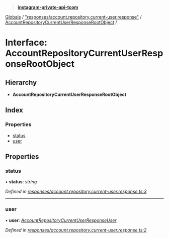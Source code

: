 > **[instagram-private-api-tcom](../README.md)**

[Globals](../README.md) / ["responses/account.repository.current-user.response"](../modules/_responses_account_repository_current_user_response_.md) / [AccountRepositoryCurrentUserResponseRootObject](_responses_account_repository_current_user_response_.accountrepositorycurrentuserresponserootobject.md) /

# Interface: AccountRepositoryCurrentUserResponseRootObject

## Hierarchy

* **AccountRepositoryCurrentUserResponseRootObject**

## Index

### Properties

* [status](_responses_account_repository_current_user_response_.accountrepositorycurrentuserresponserootobject.md#status)
* [user](_responses_account_repository_current_user_response_.accountrepositorycurrentuserresponserootobject.md#user)

## Properties

###  status

• **status**: *string*

*Defined in [responses/account.repository.current-user.response.ts:3](https://github.com/cuonglnhust/instagram-private-api-tcom/blob/3e16058/src/responses/account.repository.current-user.response.ts#L3)*

___

###  user

• **user**: *[AccountRepositoryCurrentUserResponseUser](_responses_account_repository_current_user_response_.accountrepositorycurrentuserresponseuser.md)*

*Defined in [responses/account.repository.current-user.response.ts:2](https://github.com/cuonglnhust/instagram-private-api-tcom/blob/3e16058/src/responses/account.repository.current-user.response.ts#L2)*